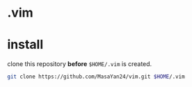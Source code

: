 # .vim

# install
clone this repository **before** `$HOME/.vim` is created.
```sh
git clone https://github.com/MasaYan24/vim.git $HOME/.vim
```
